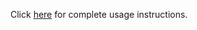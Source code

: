 Click [here](https://github.com/SriDinesh007/Assignment-Evaluator/blob/main/assignment\_evaluator\_ppt.pdf) for complete usage instructions.
